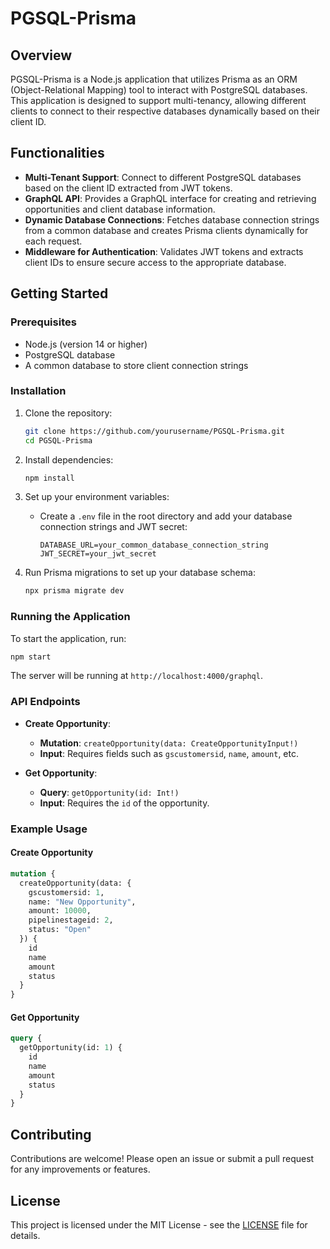# PGSQL-Prisma

## Overview

PGSQL-Prisma is a Node.js application that utilizes Prisma as an ORM (Object-Relational Mapping) tool to interact with PostgreSQL databases. This application is designed to support multi-tenancy, allowing different clients to connect to their respective databases dynamically based on their client ID.

## Functionalities

- **Multi-Tenant Support**: Connect to different PostgreSQL databases based on the client ID extracted from JWT tokens.
- **GraphQL API**: Provides a GraphQL interface for creating and retrieving opportunities and client database information.
- **Dynamic Database Connections**: Fetches database connection strings from a common database and creates Prisma clients dynamically for each request.
- **Middleware for Authentication**: Validates JWT tokens and extracts client IDs to ensure secure access to the appropriate database.

## Getting Started

### Prerequisites

- Node.js (version 14 or higher)
- PostgreSQL database
- A common database to store client connection strings

### Installation

1. Clone the repository:
   ```bash
   git clone https://github.com/yourusername/PGSQL-Prisma.git
   cd PGSQL-Prisma
   ```

2. Install dependencies:
   ```bash
   npm install
   ```

3. Set up your environment variables:
   - Create a `.env` file in the root directory and add your database connection strings and JWT secret:
     ```
     DATABASE_URL=your_common_database_connection_string
     JWT_SECRET=your_jwt_secret
     ```

4. Run Prisma migrations to set up your database schema:
   ```bash
   npx prisma migrate dev
   ```

### Running the Application

To start the application, run:
```bash
npm start
```

The server will be running at `http://localhost:4000/graphql`.

### API Endpoints

- **Create Opportunity**: 
  - **Mutation**: `createOpportunity(data: CreateOpportunityInput!)`
  - **Input**: Requires fields such as `gscustomersid`, `name`, `amount`, etc.

- **Get Opportunity**: 
  - **Query**: `getOpportunity(id: Int!)`
  - **Input**: Requires the `id` of the opportunity.

### Example Usage

#### Create Opportunity

```graphql
mutation {
  createOpportunity(data: {
    gscustomersid: 1,
    name: "New Opportunity",
    amount: 10000,
    pipelinestageid: 2,
    status: "Open"
  }) {
    id
    name
    amount
    status
  }
}
```

#### Get Opportunity

```graphql
query {
  getOpportunity(id: 1) {
    id
    name
    amount
    status
  }
}
```

## Contributing

Contributions are welcome! Please open an issue or submit a pull request for any improvements or features.

## License

This project is licensed under the MIT License - see the [LICENSE](LICENSE) file for details.
